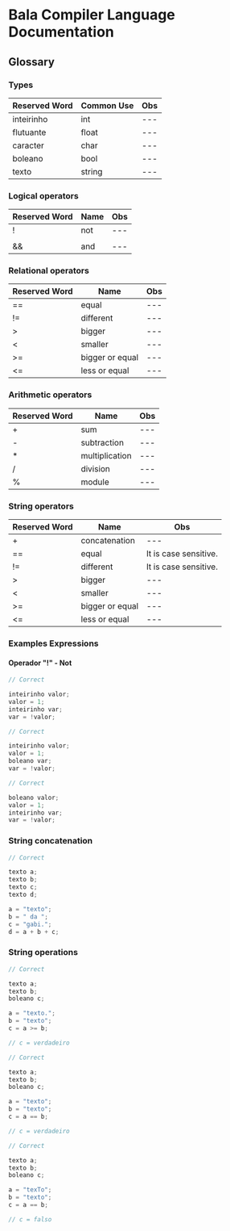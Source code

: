 # Bala Compiler Language Documentation 

## Glossary

### Types
| Reserved Word | Common Use | Obs |
|--- |--- |--- |
| inteirinho | int | --- |
| flutuante | float | --- |
| caracter | char | --- |
| boleano | bool | --- |
| texto | string | --- |

### Logical operators
| Reserved Word | Name | Obs |
|--- |--- |--- |
| ! | not | --- |
| || | or | --- |
| && | and | --- |

### Relational operators
| Reserved Word | Name | Obs |
|--- |--- |--- |
| == | equal | --- |
| != | different | --- |
| > | bigger | --- |
| < | smaller | --- |
| >= | bigger or equal | --- |
| <= | less or equal | --- |

### Arithmetic operators
| Reserved Word | Name | Obs |
|--- |--- |--- |
| + | sum | --- |
| - | subtraction | --- |
| * | multiplication | --- |
| / | division | --- |
| % | module | --- |

### String operators
| Reserved Word | Name | Obs |
|--- |--- |--- |
| + | concatenation | --- |
| == | equal | It is case sensitive. |
| != | different | It is case sensitive. |
| > | bigger | --- |
| < | smaller | --- |
| >= | bigger or equal | --- |
| <= | less or equal | --- |


### Examples Expressions

#### Operador "!" - Not

```cpp
// Correct

inteirinho valor;
valor = 1;
inteirinho var;
var = !valor;

```

```cpp
// Correct

inteirinho valor;
valor = 1;
boleano var;
var = !valor;

```

```cpp
// Correct

boleano valor;
valor = 1;
inteirinho var;
var = !valor;

```

### String concatenation

```cpp
// Correct

texto a;
texto b;
texto c;
texto d;

a = "texto";
b = " da ";
c = "gabi.";
d = a + b + c;

```

### String operations

```cpp
// Correct

texto a;
texto b;
boleano c;

a = "texto.";
b = "texto";
c = a >= b;

// c = verdadeiro

```

```cpp
// Correct

texto a;
texto b;
boleano c;

a = "texto";
b = "texto";
c = a == b;

// c = verdadeiro

```


```cpp
// Correct

texto a;
texto b;
boleano c;

a = "texTo";
b = "texto";
c = a == b;

// c = falso

```
